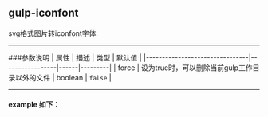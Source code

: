 ## gulp-iconfont
svg格式图片转iconfont字体
***
###参数说明
| 属性                         | 描述     | 类型 | 默认值 |
|--------------------------------|-----------------|------|---------|
| force | 设为true时，可以删除当前gulp工作目录以外的文件 | boolean | `false` |
***
#### example 如下：